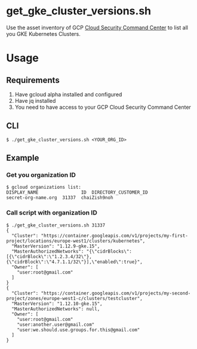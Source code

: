 # get_gke_cluster_versions.sh

Use the asset inventory of GCP [Cloud Security Command Center](https://cloud.google.com/security-command-center/) to list all you GKE Kubernetes Clusters.

# Usage

## Requirements
1. Have gcloud alpha installed and configured
2. Have jq installed
3. You need to have access to your GCP Cloud Security Command Center

## CLI

```
$ ./get_gke_cluster_versions.sh <YOUR_ORG_ID>
```

## Example

### Get you organization ID
```
$ gcloud organizations list:
DISPLAY_NAME                ID  DIRECTORY_CUSTOMER_ID
secret-org-name.org  31337	chaiZish9noh
```

### Call script with organization ID
```
$ ./get_gke_cluster_versions.sh 31337
{
  "Cluster": "https://container.googleapis.com/v1/projects/my-first-project/locations/europe-west1/clusters/kubernetes",
  "MasterVersion": "1.12.9-gke.15",
  "MasterAuthorizedNetworks": "{\"cidrBlocks\":[{\"cidrBlock\":\"1.2.3.4/32\"},{\"cidrBlock\":\"4.7.1.1/32\"}],\"enabled\":true}",
  "Owner": [
    "user:root@gmail.com"
  ]
}
{
  "Cluster": "https://container.googleapis.com/v1/projects/my-second-project/zones/europe-west1-c/clusters/testcluster",
  "MasterVersion": "1.12.10-gke.15",
  "MasterAuthorizedNetworks": null,
  "Owner": [
    "user:root@gmail.com"
    "user:another.user@gmail.com"
    "user:we.should.use.groups.for.this@gmail.com"
  ]
}
```
